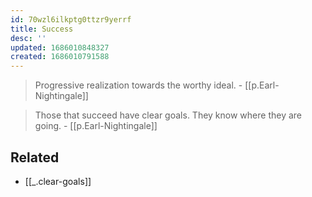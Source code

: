 ```yaml
---
id: 70wzl6ilkptg0ttzr9yerrf
title: Success
desc: ''
updated: 1686010848327
created: 1686010791588
---
```


> Progressive realization towards the worthy ideal. - [[p.Earl-Nightingale]]

> Those that succeed have clear goals. They know where they are going. - [[p.Earl-Nightingale]]

## Related
- [[_.clear-goals]]